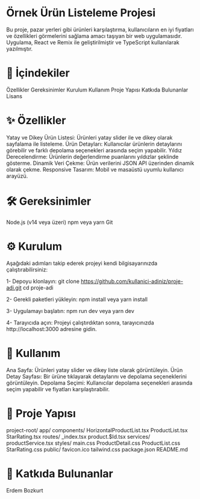 # Örnek Ürün Listeleme Projesi
Bu proje, pazar yerleri gibi ürünleri karşılaştırma, kullanıcıların en iyi fiyatları ve özellikleri görmelerini sağlama amacı taşıyan bir web uygulamasıdır. Uygulama, React ve Remix ile geliştirilmiştir ve TypeScript kullanılarak yazılmıştır.

# 📖 İçindekiler
Özellikler
Gereksinimler
Kurulum
Kullanım
Proje Yapısı
Katkıda Bulunanlar
Lisans

# ✨ Özellikler
Yatay ve Dikey Ürün Listesi: Ürünleri yatay slider ile ve dikey olarak sayfalama ile listeleme.
Ürün Detayları: Kullanıcılar ürünlerin detaylarını görebilir ve farklı depolama seçenekleri arasında seçim yapabilir.
Yıldız Derecelendirme: Ürünlerin değerlendirme puanlarını yıldızlar şeklinde gösterme.
Dinamik Veri Çekme: Ürün verilerini JSON API üzerinden dinamik olarak çekme.
Responsive Tasarım: Mobil ve masaüstü uyumlu kullanıcı arayüzü.

# 🛠️ Gereksinimler
Node.js (v14 veya üzeri)
npm veya yarn
Git

# ⚙️ Kurulum
Aşağıdaki adımları takip ederek projeyi kendi bilgisayarınızda çalıştırabilirsiniz:

1- Depoyu klonlayın:
git clone https://github.com/kullanici-adiniz/proje-adi.git
cd proje-adi

2- Gerekli paketleri yükleyin:
npm install
veya
yarn install

3- Uygulamayı başlatın:
npm run dev
veya
yarn dev

4- Tarayıcıda açın:
Projeyi çalıştırdıktan sonra, tarayıcınızda http://localhost:3000 adresine gidin.

# 🚀 Kullanım
Ana Sayfa: Ürünleri yatay slider ve dikey liste olarak görüntüleyin.
Ürün Detay Sayfası: Bir ürüne tıklayarak detaylarını ve depolama seçeneklerini görüntüleyin.
Depolama Seçimi: Kullanıcılar depolama seçenekleri arasında seçim yapabilir ve fiyatları karşılaştırabilir.

# 📂 Proje Yapısı
project-root/
  app/
    components/
      HorizontalProductList.tsx
      ProductList.tsx
      StarRating.tsx
    routes/
      _index.tsx
      product.$Id.tsx
    services/
      productService.tsx
    styles/
      main.css
      ProductDetail.css
      ProductList.css
      StarRating.css
  public/
    favicon.ico
  tailwind.css
  package.json
  README.md

# 🤝 Katkıda Bulunanlar
Erdem Bozkurt
